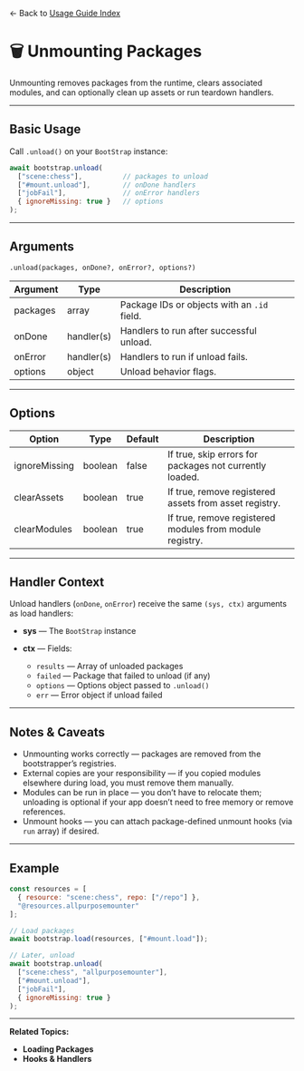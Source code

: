 ← Back to [Usage Guide Index](index.md)

# 🗑️ Unmounting Packages

Unmounting removes packages from the runtime, clears associated modules, and can optionally clean up assets or run teardown handlers.

---

## Basic Usage

Call `.unload()` on your `BootStrap` instance:

```js
await bootstrap.unload(
  ["scene:chess"],          // packages to unload
  ["#mount.unload"],        // onDone handlers
  ["jobFail"],              // onError handlers
  { ignoreMissing: true }   // options
);
```

---

## Arguments

`.unload(packages, onDone?, onError?, options?)`

| Argument | Type       | Description                                 |
| -------- | ---------- | ------------------------------------------- |
| packages | array      | Package IDs or objects with an `.id` field. |
| onDone   | handler(s) | Handlers to run after successful unload.    |
| onError  | handler(s) | Handlers to run if unload fails.            |
| options  | object     | Unload behavior flags.                      |

---

## Options

| Option        | Type    | Default | Description                                              |
| ------------- | ------- | ------- | -------------------------------------------------------- |
| ignoreMissing | boolean | false   | If true, skip errors for packages not currently loaded.  |
| clearAssets   | boolean | true    | If true, remove registered assets from asset registry.   |
| clearModules  | boolean | true    | If true, remove registered modules from module registry. |

---

## Handler Context

Unload handlers (`onDone`, `onError`) receive the same `(sys, ctx)` arguments as load handlers:

* **sys** — The `BootStrap` instance
* **ctx** — Fields:

  * `results` — Array of unloaded packages
  * `failed` — Package that failed to unload (if any)
  * `options` — Options object passed to `.unload()`
  * `err` — Error object if unload failed

---

## Notes & Caveats

* Unmounting works correctly — packages are removed from the bootstrapper’s registries.
* External copies are your responsibility — if you copied modules elsewhere during load, you must remove them manually.
* Modules can be run in place — you don’t have to relocate them; unloading is optional if your app doesn’t need to free memory or remove references.
* Unmount hooks — you can attach package-defined unmount hooks (via `run` array) if desired.

---

## Example

```js
const resources = [
  { resource: "scene:chess", repo: ["/repo"] },
  "@resources.allpurposemounter"
];

// Load packages
await bootstrap.load(resources, ["#mount.load"]);

// Later, unload
await bootstrap.unload(
  ["scene:chess", "allpurposemounter"],
  ["#mount.unload"],
  ["jobFail"],
  { ignoreMissing: true }
);
```

---

**Related Topics:**

* **Loading Packages**
* **Hooks & Handlers**
